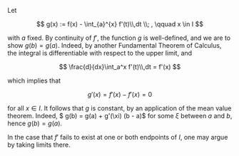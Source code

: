Let 

$$
g(x) := f(x) - \int_{a}^{x} f'(t)\\,dt \\; , \qquad x \in I
$$

with $a$ fixed. By continuity of $f'$, the function $g$ is well-defined, and we are to show $g(b)=g(a)$. Indeed, by another Fundamental Theorem of Calculus, the integral is differentiable with respect to the upper limit, and


$$
\frac{d}{dx}\int_a^x f'(t)\\,dt = f'(x) 
$$

which implies that

$$
g'(x) = f'(x) - f'(x) = 0
$$

for all $x\in I$. It follows that $g$ is constant, by an application of the mean value theorem. Indeed, $ g(b) = g(a) + g'(\xi) (b - a)$ for some $\xi$ between $a$ and $b$, hence $g(b) = g(a)$. 

In the case that $f'$ fails to exist at one or both endpoints of $I$, one may argue by taking limits there.
